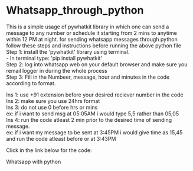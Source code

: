 # Whatsapp_through_python
This is a simple usage of pywhatkit library in which one can send a message to any number or schedule it starting from 2 mins to anytime within 12 PM at night. 
for sending whatsapp messages through python follow these steps and instructions before running the above python file<br>
Step 1: install the 'pywhatkit' library using terminal.<br>
        - In terminal type: 'pip install pywhatkit'<br>
Step 2: log into whatsapp web on your default browser and make sure you remail logger in during the whole process<br>
Step 3: Fill in the Numbeer, message, hour and minutes in the code according to format.<br>

Ins 1: use +91 extension before your desired reciever number in the code<br>
Ins 2: make sure you use 24hrs format<br>
Ins 3: do not use 0 before hrs or mins <br>
      ex: if i want to send msg at 05:05AM i would type 5,5 rather than 05,05<br>
Ins 4: run the code atleast 2 min prior to the desired time of sending message.<br>
      ex: if i want my message to be sent at 3:45PM i would give time as 15,45 and run the code atleast before or at 3:43PM<br>

Click in the link below for the code:

<a herf="https://github.com/Py-geeks/Whatsapp-using-python">Whatsapp with python</a>
